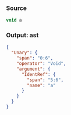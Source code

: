 ### Source
```js parse:expr
void a
```

### Output: ast
```json
{
  "Unary": {
    "span": "0:6",
    "operator": "Void",
    "argument": {
      "IdentRef": {
        "span": "5:6",
        "name": "a"
      }
    }
  }
}
```
